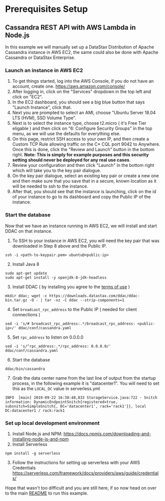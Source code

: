 # Prerequisites Setup
## Cassandra REST API with AWS Lambda in Node.js

In this example we will manually set up a DataStax Distribution of Apache Cassandra instance in AWS EC2, the same could also be done with Apache Cassandra or DataStax Enterprise.

### Launch an instance in AWS EC2

1. To get things started, log into the AWS Console, if you do not have an account, create one. https://aws.amazon.com/console/
2. After logging in, click on the "Services" dropdown in the top left and click on "EC2".
3. In the EC2 dashboard, you should see a big blue button that says "Launch Instance", click that.
4. Next you are prompted to select an AMI, choose "Ubuntu Server 18.04 LTS (HVM), SSD Volume Type".
5. Next is to select the instance type, choose t2.micro ( it's Free Tier eligable ) and then click on "6: Configure Security Groups" in the top menu, as we will use the defaults for everything else.
6. On this page, restrict SSH access to your own IP, and then create a Custom TCP Rule allowing traffic on the C* CQL port 9042 to Anywhere. Once this is done, click the "Review and Launch" button in the bottom right. **Note: This is simply for example purposes and this security setting should never be deployed for any real use cases**.
7. Review your configuration and then click "Launch" in the bottom right which will take you to the key pair dialogue.
8. On the key pair dialogue, select an existing key pair or create a new one and then make sure that you save that in a secure, known location as it will be needed to ssh to the instance.
9. After that, you should see that the instance is launching, click on the id of your instance to go to its dashboard and copy the Public IP of the instance.

### Start the database
Now that we have an instance running in AWS EC2, we will install and start DDAC on that instance.

1. To SSH to your instance in AWS EC2, you will need the key pair that was downloaded in Step 8 above and the Public IP.
```
ssh -i <path-to-keypair.pem> ubuntu@<public-ip>
```
2. Install Java 8
```
sudo apt-get update 
sudo apt-get install -y openjdk-8-jdk-headless
```
3. Install DDAC ( by installing you agree to the [terms of use](https://www.datastax.com/legal/datastax-distribution-apache-cassandra-ddac-terms) )
```
mkdir ddac; wget -c https://downloads.datastax.com/ddac/ddac-bin.tar.gz -O - | tar -xz -C ddac --strip-components=1
```
4. Set `broadcast_rpc_address` to the Public IP ( needed for client connections )
```
sed -i 's/# broadcast_rpc_address:.*/broadcast_rpc_address: <public-ip>/' ddac/conf/cassandra.yaml
```
5. Set `rpc_address` to listen on 0.0.0.0
```
sed -i 's/^rpc_address:.*/rpc_address: 0.0.0.0/' ddac/conf/cassandra.yaml
```
6. Start the database
```
ddac/bin/cassandra
```
7. Grab the data center name from the last line of output from the startup process, in the following example it is "datacenter1". You will need to set this as the `LOCAL_DC` value in serverless.yml
```
INFO  [main] 2019-09-22 16:38:48,833 StorageService.java:722 - Snitch information: DynamicEndpointSnitch{registered=true, subsnitch=SimpleSnitch{, DC='datacenter1', rack='rack1'}}, local DC:datacenter1 / rack:rack1
```

### Set up local development environment
1. Install Node.js and NPM: https://docs.npmjs.com/downloading-and-installing-node-js-and-npm
2. Install Serverless
```
npm install -g serverless
```
3. Follow the instructions for setting up serverless with your AWS Credentials https://serverless.com/framework/docs/providers/aws/guide/credentials/


Hope that wasn't too difficult and you are still here, if so now head on over to the main [README](README.md) to run this example.




